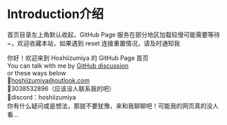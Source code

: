 ﻿# Introduction介绍

首页目录左上角默认收起，GitHub Page 服务在部分地区加载较慢可能需要等待~，欢迎收藏本站，如果遇到 reset 连接重置情况，请及时通知我  

你好！欢迎来到 Hoshiizumiya 的 GitHub Page 首页  
You can talk with me by [GitHub discussion](https://github.com/hoshiizumiya/vitepresspages/discussions)  
or these ways below  
📮hoshiizumiya@outlook.com  
🐧3038532896（应该没人联系我的吧）  
💬discord：hoshiizumiya  
你有什么疑问或是想法，那就不要犹豫，来和我聊聊吧！可能我的网页真的没人看...
